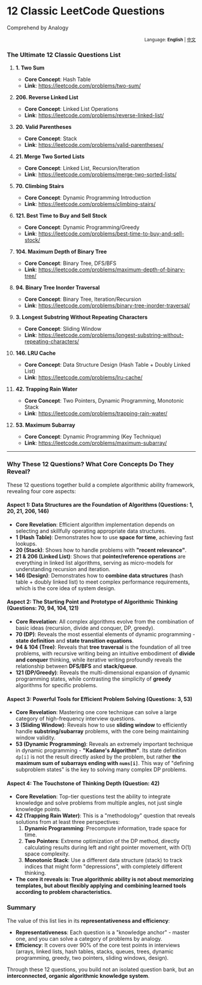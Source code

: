 # 12 Classic LeetCode Questions

Comprehend by Analogy

<!-- Language Selection -->
<div align="right">
  <small>
    Language: 
    <strong>English</strong> | 
    <a href="#chinese" onclick="showLanguage('chinese'); return false;">中文</a>
  </small>
</div>

<!-- English Content -->
<div id="english-content">

### **The Ultimate 12 Classic Questions List**

1.  **1. Two Sum**

    - **Core Concept**: Hash Table
    - **Link**: https://leetcode.com/problems/two-sum/

2.  **206. Reverse Linked List**

    - **Core Concept**: Linked List Operations
    - **Link**: https://leetcode.com/problems/reverse-linked-list/

3.  **20. Valid Parentheses**

    - **Core Concept**: Stack
    - **Link**: https://leetcode.com/problems/valid-parentheses/

4.  **21. Merge Two Sorted Lists**

    - **Core Concept**: Linked List, Recursion/Iteration
    - **Link**: https://leetcode.com/problems/merge-two-sorted-lists/

5.  **70. Climbing Stairs**

    - **Core Concept**: Dynamic Programming Introduction
    - **Link**: https://leetcode.com/problems/climbing-stairs/

6.  **121. Best Time to Buy and Sell Stock**

    - **Core Concept**: Dynamic Programming/Greedy
    - **Link**: https://leetcode.com/problems/best-time-to-buy-and-sell-stock/

7.  **104. Maximum Depth of Binary Tree**

    - **Core Concept**: Binary Tree, DFS/BFS
    - **Link**: https://leetcode.com/problems/maximum-depth-of-binary-tree/

8.  **94. Binary Tree Inorder Traversal**

    - **Core Concept**: Binary Tree, Iteration/Recursion
    - **Link**: https://leetcode.com/problems/binary-tree-inorder-traversal/

9.  **3. Longest Substring Without Repeating Characters**

    - **Core Concept**: Sliding Window
    - **Link**: https://leetcode.com/problems/longest-substring-without-repeating-characters/

10. **146. LRU Cache**

    - **Core Concept**: Data Structure Design (Hash Table + Doubly Linked List)
    - **Link**: https://leetcode.com/problems/lru-cache/

11. **42. Trapping Rain Water**

    - **Core Concept**: Two Pointers, Dynamic Programming, Monotonic Stack
    - **Link**: https://leetcode.com/problems/trapping-rain-water/

12. **53. Maximum Subarray**
    - **Core Concept**: Dynamic Programming (Key Technique)
    - **Link**: https://leetcode.com/problems/maximum-subarray/

---

### **Why These 12 Questions? What Core Concepts Do They Reveal?**

These 12 questions together build a complete algorithmic ability framework, revealing four core aspects:

#### **Aspect 1: Data Structures are the Foundation of Algorithms (Questions: 1, 20, 21, 206, 146)**

- **Core Revelation**: Efficient algorithm implementation depends on selecting and skillfully operating appropriate data structures.
- **1 (Hash Table)**: Demonstrates how to use **space for time**, achieving fast lookups.
- **20 (Stack)**: Shows how to handle problems with **"recent relevance"**.
- **21 & 206 (Linked List)**: Shows that **pointer/reference operations** are everything in linked list algorithms, serving as micro-models for understanding recursion and iteration.
- **146 (Design)**: Demonstrates how to **combine data structures** (hash table + doubly linked list) to meet complex performance requirements, which is the core idea of system design.

#### **Aspect 2: The Starting Point and Prototype of Algorithmic Thinking (Questions: 70, 94, 104, 121)**

- **Core Revelation**: All complex algorithms evolve from the combination of basic ideas (recursion, divide and conquer, DP, greedy).
- **70 (DP)**: Reveals the most essential elements of dynamic programming - **state definition** and **state transition equations**.
- **94 & 104 (Tree)**: Reveals that **tree traversal** is the foundation of all tree problems, with recursive writing being an intuitive embodiment of **divide and conquer** thinking, while iterative writing profoundly reveals the relationship between **DFS/BFS** and **stack/queue**.
- **121 (DP/Greedy)**: Reveals the multi-dimensional expansion of dynamic programming states, while contrasting the simplicity of **greedy** algorithms for specific problems.

#### **Aspect 3: Powerful Tools for Efficient Problem Solving (Questions: 3, 53)**

- **Core Revelation**: Mastering one core technique can solve a large category of high-frequency interview questions.
- **3 (Sliding Window)**: Reveals how to use **sliding window** to efficiently handle **substring/subarray** problems, with the core being maintaining window validity.
- **53 (Dynamic Programming)**: Reveals an extremely important technique in dynamic programming - **"Kadane's Algorithm"**. Its state definition `dp[i]` is not the result directly asked by the problem, but rather **the maximum sum of subarrays ending with `nums[i]`**. This way of "defining subproblem states" is the key to solving many complex DP problems.

#### **Aspect 4: The Touchstone of Thinking Depth (Question: 42)**

- **Core Revelation**: Top-tier questions test the ability to integrate knowledge and solve problems from multiple angles, not just single knowledge points.
- **42 (Trapping Rain Water)**: This is a "methodology" question that reveals solutions from at least three perspectives:
  1.  **Dynamic Programming**: Precompute information, trade space for time.
  2.  **Two Pointers**: Extreme optimization of the DP method, directly calculating results during left and right pointer movement, with O(1) space complexity.
  3.  **Monotonic Stack**: Use a different data structure (stack) to track indices that might form "depressions", with completely different thinking.
- **The core it reveals is: True algorithmic ability is not about memorizing templates, but about flexibly applying and combining learned tools according to problem characteristics.**

### **Summary**

The value of this list lies in its **representativeness and efficiency**:

- **Representativeness**: Each question is a "knowledge anchor" - master one, and you can solve a category of problems by analogy.
- **Efficiency**: It covers over 90% of the core test points in interviews (arrays, linked lists, hash tables, stacks, queues, trees, dynamic programming, greedy, two pointers, sliding windows, design).

Through these 12 questions, you build not an isolated question bank, but an **interconnected, organic algorithmic knowledge system**.

</div>

<!-- Chinese Content -->
<div id="chinese-content" style="display: none;">

### **十二道终极经典题清单**

1.  **1. 两数之和** (Two Sum)

    - **核心考点**：哈希表
    - **链接**: https://leetcode-cn.com/problems/two-sum/

2.  **206. 反转链表** (Reverse Linked List)

    - **核心考点**：链表操作
    - **链接**: https://leetcode-cn.com/problems/reverse-linked-list/

3.  **20. 有效的括号** (Valid Parentheses)

    - **核心考点**：栈
    - **链接**: https://leetcode-cn.com/problems/valid-parentheses/

4.  **21. 合并两个有序链表** (Merge Two Sorted Lists)

    - **核心考点**：链表、递归/迭代
    - **链接**: https://leetcode-cn.com/problems/merge-two-sorted-lists/

5.  **70. 爬楼梯** (Climbing Stairs)

    - **核心考点**：动态规划入门
    - **链接**: https://leetcode-cn.com/problems/climbing-stairs/

6.  **121. 买卖股票的最佳时机** (Best Time to Buy and Sell Stock)

    - **核心考点**：动态规划/贪心
    - **链接**: https://leetcode-cn.com/problems/best-time-to-buy-and-sell-stock/

7.  **104. 二叉树的最大深度** (Maximum Depth of Binary Tree)

    - **核心考点**：二叉树、DFS/BFS
    - **链接**: https://leetcode-cn.com/problems/maximum-depth-of-binary-tree/

8.  **94. 二叉树的中序遍历** (Binary Tree Inorder Traversal)

    - **核心考点**：二叉树、迭代/递归
    - **链接**: https://leetcode-cn.com/problems/binary-tree-inorder-traversal/

9.  **3. 无重复字符的最长子串** (Longest Substring Without Repeating Characters)

    - **核心考点**：滑动窗口
    - **链接**: https://leetcode-cn.com/problems/longest-substring-without-repeating-characters/

10. **146. LRU 缓存** (LRU Cache)

    - **核心考点**：数据结构设计（哈希表+双向链表）
    - **链接**: https://leetcode-cn.com/problems/lru-cache/

11. **42. 接雨水** (Trapping Rain Water)

    - **核心考点**：双指针、动态规划、单调栈
    - **链接**: https://leetcode-cn.com/problems/trapping-rain-water/

12. **53. 最大子数组和** (Maximum Subarray)
    - **核心考点**：动态规划（关键技巧）
    - **链接**: https://leetcode-cn.com/problems/maximum-subarray/

---

### **为什么是这十二道？它们揭示了什么核心？**

这十二道题共同构建了一个完整的算法能力框架，揭示了四大核心层面：

#### **层面一：数据结构是算法的基石 (题号: 1, 20, 21, 206, 146)**

- **核心揭示**：算法的高效实现依赖于选择并熟练操作合适的数据结构。
- **1 (哈希表)**：展示了如何用**空间换时间**，实现快速查找。
- **20 (栈)**：展示了如何处理具有**"最近相关性"**的问题。
- **21 & 206 (链表)**：展示了**指针/引用操作**是链表算法的全部，是理解递归和迭代的微观模型。
- **146 (设计)**：展示了如何**组合数据结构**（哈希表+双向链表）来满足复杂的性能需求，这是系统设计的核心思想。

#### **层面二：算法思想的起点与雏形 (题号: 70, 94, 104, 121)**

- **核心揭示**：所有复杂算法都是由基础思想（递归、分治、DP、贪心）组合演变而来。
- **70 (DP)**：揭示了动态规划最本质的要素——**状态定义**和**状态转移方程**。
- **94 & 104 (树)**：揭示了**树的遍历**是所有树问题的基础，其递归写法是**分治思想**的直观体现，迭代写法则深刻揭示了**DFS/BFS**与**栈/队列**的关系。
- **121 (DP/贪心)**：揭示了动态规划状态的多维度扩展，同时对比了**贪心**算法在特定问题上的简洁性。

#### **层面三：高效解决问题的利器 (题号: 3, 53)**

- **核心揭示**：掌握一种核心技巧，就能解决一大类高频面试题。
- **3 (滑动窗口)**：揭示了如何用**滑动窗口**高效处理**子串/子数组**问题，核心在于维护窗口的合法性。
- **53 (动态规划)**：揭示了动态规划中一个极其重要的技巧——**"Kadane 算法"**。它的状态定义 `dp[i]` 不是问题直接要问的结果，而是**以 `nums[i]` 为结尾的子数组的最大和**。这种"定义子问题状态"的方式是解决许多复杂 DP 问题的钥匙。

#### **层面四：思维深度的试金石 (题号: 42)**

- **核心揭示**：顶尖的题目考察的是融会贯通、多角度解决问题的能力，而非单一知识点。
- **42 (接雨水)**：这是一道"方法论"题目，它从至少三个角度揭示了解决方案：
  1.  **动态规划**：预计算信息，用空间换时间。
  2.  **双指针**：对 DP 方法的极致优化，在左右指针的移动中直接计算结果，空间复杂度 O(1)。
  3.  **单调栈**：换一种数据结构（栈）来跟踪可能形成"洼地"的索引，思维完全不同。
- **它揭示的核心是：真正的算法能力不是背诵模板，而是根据问题特征，灵活运用和组合所学工具的能力。**

### **总结**

这份清单的价值在于它的**代表性和效率**：

- **代表性**：每一道题都是一个"知识锚点"，掌握一道，便能触类旁通，解决一类问题。
- **效率**：它覆盖了面试中超过 90%的核心考点了（数组、链表、哈希表、栈、队列、树、动态规划、贪心、双指针、滑动窗口、设计）。

通过这十二道题，你构建起的不是一个孤立的题库，而是一个**相互关联的、有机的算法知识体系**。

</div>

<!-- JavaScript for Language Switching -->
<script>
function showLanguage(lang) {
    if (lang === 'english') {
        document.getElementById('english-content').style.display = 'block';
        document.getElementById('chinese-content').style.display = 'none';
        // Update language selector
        document.querySelector('a[href="#english"]').parentNode.innerHTML = '<strong>English</strong>';
        document.querySelector('a[href="#chinese"]').parentNode.innerHTML = ' | <a href="#chinese" onclick="showLanguage(\'chinese\'); return false;">中文</a>';
    } else if (lang === 'chinese') {
        document.getElementById('english-content').style.display = 'none';
        document.getElementById('chinese-content').style.display = 'block';
        // Update language selector
        document.querySelector('a[href="#english"]').parentNode.innerHTML = '<a href="#english" onclick="showLanguage(\'english\'); return false;">English</a>';
        document.querySelector('a[href="#chinese"]').parentNode.innerHTML = ' | <strong>中文</strong>';
    }
}

// Set English as default
window.onload = function() {
    showLanguage('english');
};
</script>